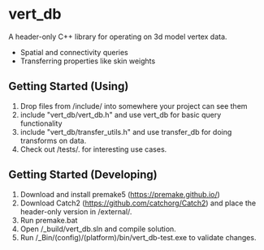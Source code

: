 # vert_db

A header-only C++ library for operating on 3d model vertex data.
* Spatial and connectivity queries
* Transferring properties like skin weights

## Getting Started (Using)
1. Drop files from /include/ into somewhere your project can see them
2. include "vert_db/vert_db.h" and use vert_db for basic query functionality
3. include "vert_db/transfer_utils.h" and use transfer_db for doing transforms on data.
4. Check out /tests/. for interesting use cases.

## Getting Started (Developing)
1. Download and install premake5 (https://premake.github.io/)
2. Download Catch2 (https://github.com/catchorg/Catch2) and place the header-only version in /external/.
3. Run premake.bat
4. Open /_build/vert_db.sln and compile solution.
5. Run /_Bin/(config)/(platform)/bin/vert_db-test.exe to validate changes.
